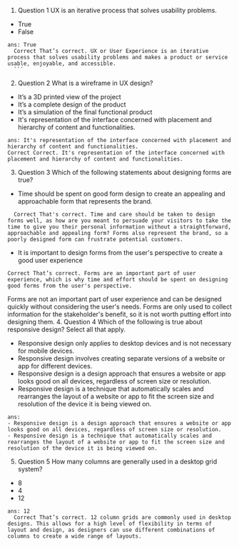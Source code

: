 1. Question 1 UX is an iterative process that solves usability problems.
  - True
  - False
  ```
  ans: True
    Correct That’s correct. UX or User Experience is an iterative process that solves usability problems and makes a product or service usable, enjoyable, and accessible.
    ```
  ```
2. Question 2 What is a wireframe in UX design?
  - It’s a 3D printed view of the project
  - It’s a complete design of the product
  - It’s a simulation of the final functional product
  - It's representation of the interface concerned with placement and hierarchy of content and functionalities.
  ```
  ans: It's representation of the interface concerned with placement and hierarchy of content and functionalities.
  Correct Correct. It's representation of the interface concerned with placement and hierarchy of content and functionalities.
  ```
3. Question 3 Which of the following statements about designing forms are true?
  - Time should be spent on good form design to create an appealing and approachable form that represents the brand.
  ```
    Correct That's correct. Time and care should be taken to design forms well, as how are you meant to persuade your visitors to take the time to give you their personal information without a straightforward, approachable and appealing form? Forms also represent the brand, so a poorly designed form can frustrate potential customers.
  ```
  - It is important to design forms from the user's perspective to create a good user experience
  ```
  Correct That’s correct. Forms are an important part of user experience, which is why time and effort should be spent on designing good forms from the user's perspective.
  ```
  Forms are not an important part of user experience and can be designed quickly without considering the user's needs.
  Forms are only used to collect information for the stakeholder's benefit, so it is not worth putting effort into designing them.
4. Question 4 Which of the following is true about responsive design? Select all that apply.
   - Responsive design only applies to desktop devices and is not necessary for mobile devices.
   - Responsive design involves creating separate versions of a website or app for different devices.
   - Responsive design is a design approach that ensures a website or app looks good on all devices, regardless of screen size or resolution.
   - Responsive design is a technique that automatically scales and rearranges the layout of a website or app to fit the screen size and resolution of the device it is being viewed on.
  ```
  ans:
  - Responsive design is a design approach that ensures a website or app looks good on all devices, regardless of screen size or resolution.
  - Responsive design is a technique that automatically scales and rearranges the layout of a website or app to fit the screen size and resolution of the device it is being viewed on.
  ```
5. Question 5 How many columns are generally used in a desktop grid system?
  - 8
  - 4
  - 12
  ```
  ans: 12
    Correct That’s correct. 12 column grids are commonly used in desktop designs. This allows for a high level of flexibility in terms of layout and design, as designers can use different combinations of columns to create a wide range of layouts.
  ```